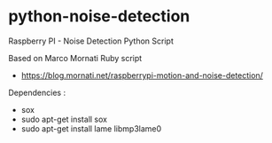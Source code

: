 # python-noise-detection
Raspberry PI - Noise Detection Python Script

Based on Marco Mornati Ruby script 
- https://blog.mornati.net/raspberrypi-motion-and-noise-detection/

Dependencies :
- sox 
- sudo apt-get install sox
- sudo apt-get install lame libmp3lame0
